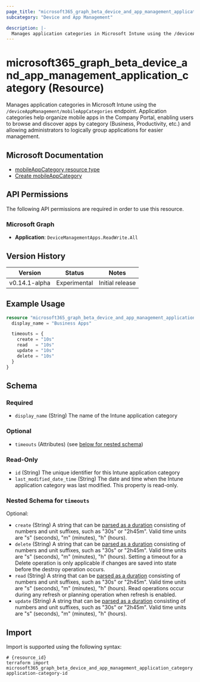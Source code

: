 ```yaml
---
page_title: "microsoft365_graph_beta_device_and_app_management_application_category Resource - terraform-provider-microsoft365"
subcategory: "Device and App Management"

description: |-
  Manages application categories in Microsoft Intune using the /deviceAppManagement/mobileAppCategories endpoint. Application categories help organize mobile apps in the Company Portal, enabling users to browse and discover apps by category (Business, Productivity, etc.) and allowing administrators to logically group applications for easier management.
---
```


# microsoft365_graph_beta_device_and_app_management_application_category (Resource)

Manages application categories in Microsoft Intune using the `/deviceAppManagement/mobileAppCategories` endpoint. Application categories help organize mobile apps in the Company Portal, enabling users to browse and discover apps by category (Business, Productivity, etc.) and allowing administrators to logically group applications for easier management.

## Microsoft Documentation

- [mobileAppCategory resource type](https://learn.microsoft.com/en-us/graph/api/resources/intune-apps-mobileappcategory?view=graph-rest-beta)
- [Create mobileAppCategory](https://learn.microsoft.com/en-us/graph/api/intune-apps-mobileappcategory-create?view=graph-rest-beta)

## API Permissions

The following API permissions are required in order to use this resource.

### Microsoft Graph

- **Application**: `DeviceManagementApps.ReadWrite.All`

## Version History

| Version | Status | Notes |
|---------|--------|-------|
| v0.14.1-alpha | Experimental | Initial release |

## Example Usage

```terraform
resource "microsoft365_graph_beta_device_and_app_management_application_category" "example" {
  display_name = "Business Apps"

  timeouts = {
    create = "10s"
    read   = "10s"
    update = "10s"
    delete = "10s"
  }
}
```

<!-- schema generated by tfplugindocs -->
## Schema

### Required

- `display_name` (String) The name of the Intune application category

### Optional

- `timeouts` (Attributes) (see [below for nested schema](#nestedatt--timeouts))

### Read-Only

- `id` (String) The unique identifier for this Intune application category
- `last_modified_date_time` (String) The date and time when the Intune application category was last modified. This property is read-only.

<a id="nestedatt--timeouts"></a>
### Nested Schema for `timeouts`

Optional:

- `create` (String) A string that can be [parsed as a duration](https://pkg.go.dev/time#ParseDuration) consisting of numbers and unit suffixes, such as "30s" or "2h45m". Valid time units are "s" (seconds), "m" (minutes), "h" (hours).
- `delete` (String) A string that can be [parsed as a duration](https://pkg.go.dev/time#ParseDuration) consisting of numbers and unit suffixes, such as "30s" or "2h45m". Valid time units are "s" (seconds), "m" (minutes), "h" (hours). Setting a timeout for a Delete operation is only applicable if changes are saved into state before the destroy operation occurs.
- `read` (String) A string that can be [parsed as a duration](https://pkg.go.dev/time#ParseDuration) consisting of numbers and unit suffixes, such as "30s" or "2h45m". Valid time units are "s" (seconds), "m" (minutes), "h" (hours). Read operations occur during any refresh or planning operation when refresh is enabled.
- `update` (String) A string that can be [parsed as a duration](https://pkg.go.dev/time#ParseDuration) consisting of numbers and unit suffixes, such as "30s" or "2h45m". Valid time units are "s" (seconds), "m" (minutes), "h" (hours).

## Import

Import is supported using the following syntax:

```shell
# {resource_id}
terraform import microsoft365_graph_beta_device_and_app_management_application_category.example application-category-id
```

